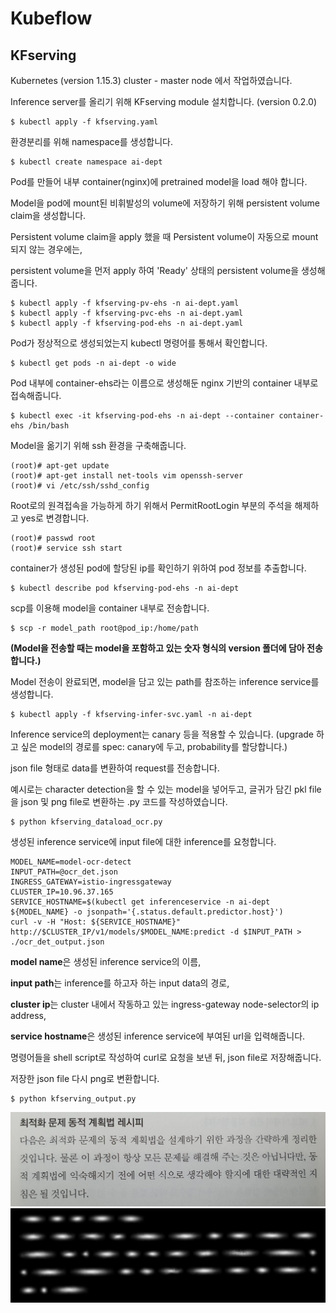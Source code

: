 # Kubeflow
## KFserving 

Kubernetes (version 1.15.3)
cluster - master node 에서 작업하였습니다.



Inference server를 올리기 위해 KFserving module 설치합니다. (version 0.2.0)

~~~
$ kubectl apply -f kfserving.yaml
~~~  

환경분리를 위해 namespace를 생성합니다.

~~~
$ kubectl create namespace ai-dept
~~~ 

Pod를 만들어 내부 container(nginx)에 pretrained model을 load 해야 합니다.

Model을 pod에 mount된 비휘발성의 volume에 저장하기 위해 persistent volume claim을 생성합니다.

Persistent volume claim을 apply 했을 때 Persistent volume이 자동으로 mount 되지 않는 경우에는, 

persistent volume을 먼저 apply 하여 'Ready' 상태의 persistent volume을 생성해줍니다.

~~~
$ kubectl apply -f kfserving-pv-ehs -n ai-dept.yaml
$ kubectl apply -f kfserving-pvc-ehs -n ai-dept.yaml
$ kubectl apply -f kfserving-pod-ehs -n ai-dept.yaml
~~~

Pod가 정상적으로 생성되었는지 kubectl 명령어를 통해서 확인합니다.

~~~
$ kubectl get pods -n ai-dept -o wide
~~~

Pod 내부에 container-ehs라는 이름으로 생성해둔 nginx 기반의 container 내부로 접속해줍니다.

~~~
$ kubectl exec -it kfserving-pod-ehs -n ai-dept --container container-ehs /bin/bash
~~~

Model을 옮기기 위해 ssh 환경을 구축해줍니다.

~~~
(root)# apt-get update
(root)# apt-get install net-tools vim openssh-server
(root)# vi /etc/ssh/sshd_config
~~~

Root로의 원격접속을 가능하게 하기 위해서 PermitRootLogin 부분의 주석을 해제하고 yes로 변경합니다.

~~~
(root)# passwd root
(root)# service ssh start
~~~

container가 생성된 pod에 할당된 ip를 확인하기 위하여 pod 정보를 추출합니다.

~~~
$ kubectl describe pod kfserving-pod-ehs -n ai-dept
~~~

scp를 이용해 model을 container 내부로 전송합니다.

~~~
$ scp -r model_path root@pod_ip:/home/path
~~~

**(Model을 전송할 때는 model을 포함하고 있는 숫자 형식의 version 폴더에 담아 전송합니다.)**

Model 전송이 완료되면, model을 담고 있는 path를 참조하는 inference service를 생성합니다.

~~~
$ kubectl apply -f kfserving-infer-svc.yaml -n ai-dept
~~~

Inference service의 deployment는 canary 등을 적용할 수 있습니다. 
(upgrade 하고 싶은 model의 경로를 spec: canary에 두고, probability를 할당합니다.)

json file 형태로 data를 변환하여 request를 전송합니다.

예시로는 character detection을 할 수 있는 model을 넣어두고, 글귀가 담긴 pkl file을 json 및 png file로 변환하는 .py 코드를 작성하였습니다.

~~~
$ python kfserving_dataload_ocr.py
~~~

생성된 inference service에 input file에 대한 inference를 요청합니다.

~~~
MODEL_NAME=model-ocr-detect
INPUT_PATH=@ocr_det.json
INGRESS_GATEWAY=istio-ingressgateway
CLUSTER_IP=10.96.37.165
SERVICE_HOSTNAME=$(kubectl get inferenceservice -n ai-dept ${MODEL_NAME} -o jsonpath='{.status.default.predictor.host}')
curl -v -H "Host: ${SERVICE_HOSTNAME}" http://$CLUSTER_IP/v1/models/$MODEL_NAME:predict -d $INPUT_PATH > ./ocr_det_output.json
~~~
**model name**은 생성된 inference service의 이름, 

**input path**는 inference를 하고자 하는 input data의 경로, 

**cluster ip**는 cluster 내에서 작동하고 있는 ingress-gateway node-selector의 ip address, 

**service hostname**은 생성된 inference service에 부여된 url을 입력해줍니다.

명령어들을 shell script로 작성하여 curl로 요청을 보낸 뒤, json file로 저장해줍니다.

저장한 json file 다시 png로 변환합니다.

~~~
$ python kfserving_output.py
~~~

![input image](./image/ocr_det.png)
![output image](./image/ocr_det_output.png)

